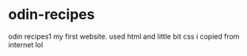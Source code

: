 # odin-recipes
odin recipes1
my first website. used html and little bit css i copied from internet lol